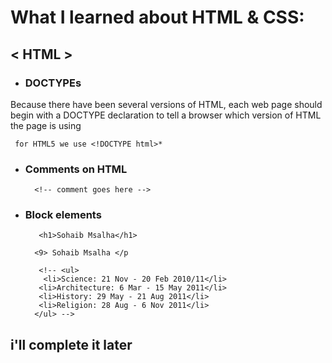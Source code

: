 
# What I learned about HTML & CSS:

## < HTML > 

* ### DOCTYPEs
Because there have been
several versions of HTML, each
web page should begin with a
DOCTYPE declaration to tell a
browser which version of HTML
the page is using

     for HTML5 we use <!DOCTYPE html>*

* ###  Comments on HTML

        <!-- comment goes here -->

* ###  Block elements

         <h1>Sohaib Msalha</h1> 

        <9> Sohaib Msalha </p

         <!-- <ul>
          <li>Science: 21 Nov - 20 Feb 2010/11</li>
         <li>Architecture: 6 Mar - 15 May 2011</li>
         <li>History: 29 May - 21 Aug 2011</li>
         <li>Religion: 28 Aug - 6 Nov 2011</li>
        </ul> -->


## i'll complete it later
